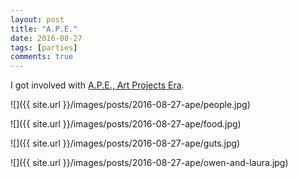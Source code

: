 ```yaml
---
layout: post
title: "A.P.E."
date: 2016-08-27
tags: [parties]
comments: true
---
```

I got involved with [A.P.E., Art Projects Era](http://www.artprojectsera.org).

![]({{ site.url }}/images/posts/2016-08-27-ape/people.jpg)

![]({{ site.url }}/images/posts/2016-08-27-ape/food.jpg)

![]({{ site.url }}/images/posts/2016-08-27-ape/guts.jpg)

![]({{ site.url }}/images/posts/2016-08-27-ape/owen-and-laura.jpg)


